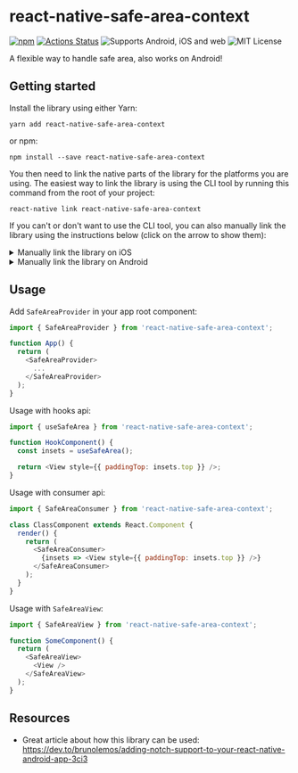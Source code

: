 # react-native-safe-area-context

[![npm](https://img.shields.io/npm/v/react-native-safe-area-context)](https://www.npmjs.com/package/react-native-safe-area-context) [![Actions Status](https://6t2fa745na.execute-api.us-west-2.amazonaws.com/production/badge/th3rdwave/react-native-safe-area-context)](https://6t2fa745na.execute-api.us-west-2.amazonaws.com/production/results/th3rdwave/react-native-safe-area-context) ![Supports Android, iOS and web](https://img.shields.io/badge/platforms-android%20%7C%20ios%20%7C%20web-lightgrey.svg) ![MIT License](https://img.shields.io/npm/l/react-native-safe-area-context.svg)

A flexible way to handle safe area, also works on Android!

## Getting started

Install the library using either Yarn:

```
yarn add react-native-safe-area-context
```

or npm:

```
npm install --save react-native-safe-area-context
```

You then need to link the native parts of the library for the platforms you are using. The easiest way to link the library is using the CLI tool by running this command from the root of your project:

```
react-native link react-native-safe-area-context
```

If you can't or don't want to use the CLI tool, you can also manually link the library using the instructions below (click on the arrow to show them):

<details>
<summary>Manually link the library on iOS</summary>

Either follow the [instructions in the React Native documentation](https://facebook.github.io/react-native/docs/linking-libraries-ios#manual-linking) to manually link the framework or link using [Cocoapods](https://cocoapods.org) by adding this to your `Podfile`:

```ruby
pod 'react-native-safe-area-context', :path => '../node_modules/react-native-safe-area-context'
```

</details>

<details>
<summary>Manually link the library on Android</summary>

Make the following changes:

#### `android/settings.gradle`
```groovy
include ':react-native-safe-area-context'
project(':react-native-safe-area-context').projectDir = new File(rootProject.projectDir, '../node_modules/react-native-safe-area-context/android')
```

#### `android/app/build.gradle`
```groovy
dependencies {
   ...
   implementation project(':react-native-safe-area-context')
}
```

#### `android/app/src/main/.../MainApplication.java`
On top, where imports are:

```java
import com.th3rdwave.safeareacontext.SafeAreaContextPackage;
```

Add the `SafeAreaContextPackage` class to your list of exported packages.

```java
@Override
protected List<ReactPackage> getPackages() {
    return Arrays.asList(
            new MainReactPackage(),
            new SafeAreaContextPackage()
    );
}
```
</details>

## Usage

Add `SafeAreaProvider` in your app root component:

```js
import { SafeAreaProvider } from 'react-native-safe-area-context';

function App() {
  return (
    <SafeAreaProvider>
      ...
    </SafeAreaProvider>
  );
}
```

Usage with hooks api:

```js
import { useSafeArea } from 'react-native-safe-area-context';

function HookComponent() {
  const insets = useSafeArea();

  return <View style={{ paddingTop: insets.top }} />;
}
```

Usage with consumer api:

```js
import { SafeAreaConsumer } from 'react-native-safe-area-context';

class ClassComponent extends React.Component {
  render() {
    return (
      <SafeAreaConsumer>
        {insets => <View style={{ paddingTop: insets.top }} />}
      </SafeAreaConsumer>
    );
  }
}
```

Usage with `SafeAreaView`:

```js
import { SafeAreaView } from 'react-native-safe-area-context';

function SomeComponent() {
  return (
    <SafeAreaView>
      <View />
    </SafeAreaView>
  );
}
```

## Resources

- Great article about how this library can be used: https://dev.to/brunolemos/adding-notch-support-to-your-react-native-android-app-3ci3
